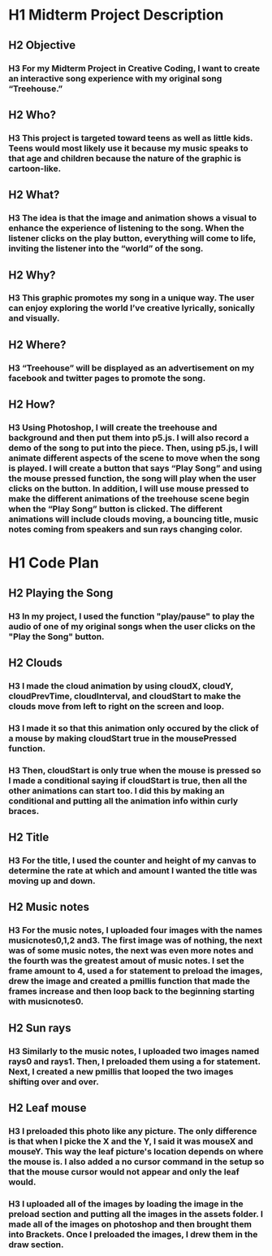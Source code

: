 # H1 Midterm Project Description

## H2 Objective
### H3 For my Midterm Project in Creative Coding, I want to create an interactive song experience with my original song “Treehouse.”

## H2 Who?
### H3 This project is targeted toward teens as well as little kids.  Teens would most likely use it because my music speaks to that age and children because the nature of the graphic is cartoon-like.  

## H2 What?
### H3 The idea is that the image and animation shows a visual to enhance the experience of listening to the song.  When the listener clicks on the play button, everything will come to life, inviting the listener into the “world” of the song.  

## H2 Why?
### H3 This graphic promotes my song in a unique way.  The user can enjoy exploring the world I’ve creative lyrically, sonically and visually.

## H2 Where?
### H3 “Treehouse” will be displayed as an advertisement on my facebook and twitter pages to promote the song.  

## H2 How?
### H3 Using Photoshop, I will create the treehouse and background and then put them into p5.js.  I will also record a demo of the song to put into the piece.  Then, using p5.js, I will animate different aspects of the scene to move when the song is played.  I will create a button that says “Play Song” and using the mouse pressed function, the song will play when the user clicks on the button.  In addition, I will use mouse pressed to make the different animations of the treehouse scene begin when the “Play Song” button is clicked.  The different animations will include clouds moving, a bouncing title, music notes coming from speakers and sun rays changing color. 



# H1 Code Plan


## H2 Playing the Song

### H3 In my project, I used the function "play/pause" to play the audio of one of my original songs when the user clicks on the "Play the Song" button.  


## H2 Clouds
### H3 I made the cloud animation by using cloudX, cloudY, cloudPrevTime, cloudInterval, and cloudStart to make the clouds move from left to right on the screen and loop.  

### H3 I made it so that this animation only occured by the click of a mouse by making cloudStart true in the mousePressed function.

### H3 Then, cloudStart is only true when the mouse is pressed so I made a conditional saying if cloudStart is true, then all the other animations can start too.  I did this by making an conditional and putting all the animation info within curly braces.  

## H2 Title

### H3 For the title, I used the counter and height of my canvas to determine the rate at which and amount I wanted the title was moving up and down.  

## H2 Music notes

### H3 For the music notes, I uploaded four images with the names musicnotes0,1,2 and3.  The first image was of nothing, the next was of some music notes, the next was even more notes and the fourth was the greatest amout of music notes.  I set the frame amount to 4, used a for statement to preload the images, drew the image and created a pmillis function that made the frames increase and then loop back to the beginning starting with musicnotes0.  

## H2 Sun rays

### H3 Similarly to the music notes, I uploaded two images named rays0 and rays1.  Then, I preloaded them using a for statement.  Next, I created a new pmillis that looped the two images shifting over and over.  

## H2 Leaf mouse

### H3 I preloaded this photo like any picture.  The only difference is that when I picke the X and the Y, I said it was mouseX and mouseY.  This way the leaf picture's location depends on where the mouse is.  I also added a no cursor command in the setup so that the mouse cursor would not appear and only the leaf would.  

### H3 I uploaded all of the images by loading the image in the preload section and putting all the images in the assets folder.  I made all of the images on photoshop and then brought them into Brackets.  Once I preloaded the images, I drew them in the draw section.  
